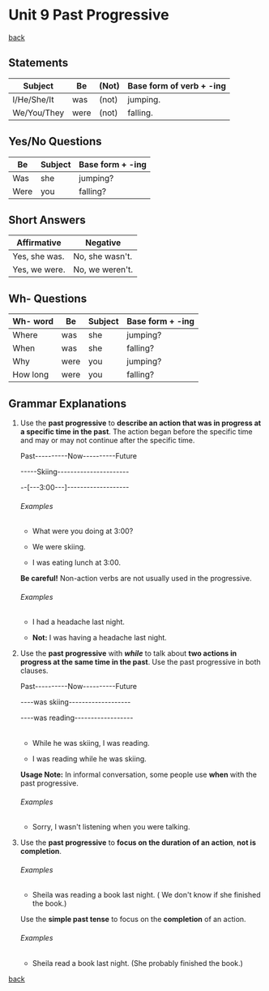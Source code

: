 # Unit 9 Past Progressive

[back](../README.md)

## Statements

| Subject     | Be   | (Not) | Base form of verb + -ing |
| ----------- | ---- | ----- | ------------------------ |
| I/He/She/It | was  | (not) | jumping.                 |
| We/You/They | were | (not) | falling.                 |

## Yes/No Questions

| Be   | Subject | Base form + -ing |
| ---- | ------- | ---------------- |
| Was  | she     | jumping?         |
| Were | you     | falling?         |

## Short Answers

| Affirmative   | Negative        |
| ------------- | --------------- |
| Yes, she was. | No, she wasn't. |
| Yes, we were. | No, we weren't. |

## Wh- Questions

| Wh- word | Be   | Subject | Base form + -ing |
| -------- | ---- | ------- | ---------------- |
| Where    | was  | she     | jumping?         |
| When     | was  | she     | falling?         |
| Why      | were | you     | jumping?         |
| How long | were | you     | falling?         |

## Grammar Explanations

1. Use the **past progressive** to **describe an action that was in progress at a specific time in the past**. The action began before the specific time and may or may not continue after the specific time.

   Past----------Now----------Future

   -----Skiing----------------------

   --[---3:00---]-------------------

   ###### Examples

   - What were you doing at 3:00?

   - We were skiing.

   - I was eating lunch at 3:00.

   **Be careful!** Non-action verbs are not usually used in the progressive.

   ###### Examples

   - I had a headache last night.

   - **Not:** I was having a headache last night.

2. Use the **past progressive** with **_while_** to talk about **two actions in progress at the same time in the past**. Use the past progressive in both clauses.

   Past----------Now----------Future

   ----was skiing-------------------

   ----was reading------------------

   ######

   - While he was skiing, I was reading.

   - I was reading while he was skiing.

   **Usage Note:** In informal conversation, some people use **when** with the past progressive.

   ###### Examples

   - Sorry, I wasn't listening when you were talking.

3. Use the **past progressive** to **focus on the duration of an action**, **not is completion**.

   ###### Examples

   - Sheila was reading a book last night. ( We don't know if she finished the book.)

   Use the **simple past tense** to focus on the **completion** of an action.

   ###### Examples

   - Sheila read a book last night. (She probably finished the book.)

[back](../README.md)
